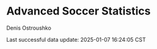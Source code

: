 # Advanced Soccer Statistics
Denis Ostroushko

<!-- gfm -->

Last successful data update: 2025-01-07 16:24:05 CST
